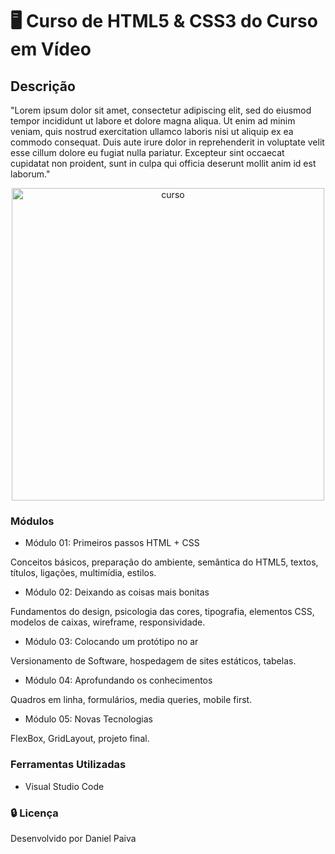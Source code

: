 # :desktop_computer: Curso de HTML5 & CSS3 do Curso em Vídeo

## Descrição
<p>
"Lorem ipsum dolor sit amet, consectetur adipiscing elit, sed do eiusmod tempor incididunt ut labore et dolore magna aliqua. Ut enim ad minim veniam, quis nostrud exercitation ullamco laboris nisi ut aliquip ex ea commodo consequat. Duis aute irure dolor in reprehenderit in voluptate velit esse cillum dolore eu fugiat nulla pariatur. Excepteur sint occaecat cupidatat non proident, sunt in culpa qui officia deserunt mollit anim id est laborum."
</p>

<p align="center">
<img src = "https://i.imgur.com/3S09E1H.png" alt = "curso" width = "500">
</p>

### Módulos
- Módulo 01:  Primeiros passos HTML + CSS

Conceitos básicos, preparação do ambiente, semântica do HTML5, textos, títulos, ligações, multimídia, estilos.

- Módulo 02:  Deixando as coisas mais bonitas

Fundamentos do design, psicologia das cores, tipografia, elementos CSS, modelos de caixas, wireframe, responsividade.

- Módulo 03:  Colocando um protótipo no ar

Versionamento de Software, hospedagem de sites estáticos, tabelas.

- Módulo 04: Aprofundando os conhecimentos

Quadros em linha, formulários, media queries, mobile first.

- Módulo 05: Novas Tecnologias

FlexBox, GridLayout, projeto final.

### Ferramentas Utilizadas
- Visual Studio Code

### :lock: Licença
<p>Desenvolvido por Daniel Paiva</p>